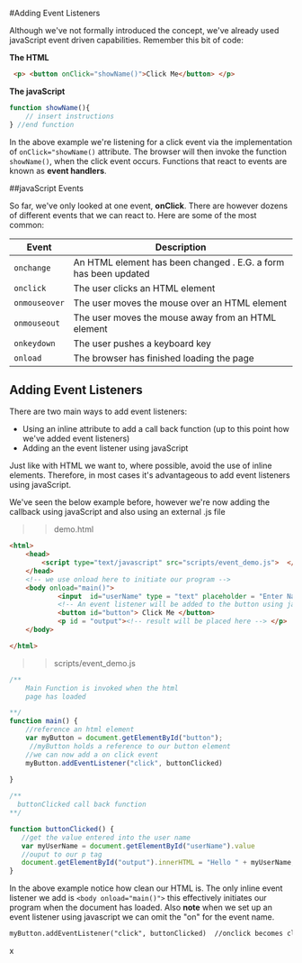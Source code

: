 #Adding Event Listeners 

Although we've not formally introduced the concept, we've already used javaScript event driven capabilities.  Remember this bit of code:

**The HTML**

```html 
 <p> <button onClick="showName()">Click Me</button> </p>  

```

**The javaScript**

```javascript
function showName(){
	// insert instructions    
} //end function
```





In the above example we're listening for a click event via the implementation of `onClick="showName()` attribute. The browser will then invoke the function `showName()`, when the click event occurs. Functions that react to events are known as **event handlers**.

##javaScript Events

So far, we've only looked at one event, **onClick**. There are however dozens of different events that we can react to. Here are some of the most common:

|Event | Description |
|------| ------------|
|  `onchange`   |    An HTML element has been changed . E.G. a form has been updated      |
| `onclick` |	The user clicks an HTML element |
| `onmouseover` |	The user moves the mouse over an HTML element |
| `onmouseout`	 | The user moves the mouse away from an HTML element|
| `onkeydown` |	The user pushes a keyboard key|
| `onload`	| The browser has finished loading the page|

## Adding Event Listeners 

There are two main ways to add event listeners: 

* Using an inline attribute to add a call back function (up to this point how we've added event listeners)
* Adding an the event listener using javaScript 

Just like with HTML we want to, where possible, avoid the use of inline elements. Therefore, in most cases it's advantageous to add event listeners using javaScript. 

We've seen the below example before, however we're now adding the callback using javaScript and also using an external .js file

>> demo.html

```html
<html>
	<head>
        <script type="text/javascript" src="scripts/event_demo.js">  </script>    	
	</head>
	<!-- we use onload here to initiate our program --> 
    <body onload="main()">
    		<input  id="userName" type = "text" placeholder = "Enter Name">
			<!-- An event listener will be added to the button using javaScript --> 
            <button id="button"> Click Me </button>	
            <p id = "output"><!-- result will be placed here --> </p>
	</body>

</html>

```

>> scripts/event_demo.js

```javascript
/**
    Main Function is invoked when the html 
    page has loaded

**/
function main() {
    //reference an html element 
    var myButton = document.getElementById("button");
     //myButton holds a reference to our button element 
    //we can now add a on click event 
    myButton.addEventListener("click", buttonClicked)
    
}

/**
  buttonClicked call back function 
**/

function buttonClicked() {
   //get the value entered into the user name     
   var myUserName = document.getElementById("userName").value 
   //ouput to our p tag 
   document.getElementById("output").innerHTML = "Hello " + myUserName;
}

```


In the above example notice how clean our HTML is. The only inline event listener we add is `<body onload="main()">` this effectively initiates our program when the document has loaded. Also **note** when we set up an event listener using javascript we can omit  the "on" for the event name. 

 ```html
 myButton.addEventListener("click", buttonClicked)  //onclick becomes click
 ```











x